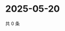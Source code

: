 # 2025-05-20

共 0 条

<!-- BEGIN ZHIHUVIDEO -->
<!-- 最后更新时间 Tue May 20 2025 04:12:45 GMT+0800 (China Standard Time) -->

<!-- END ZHIHUVIDEO -->
